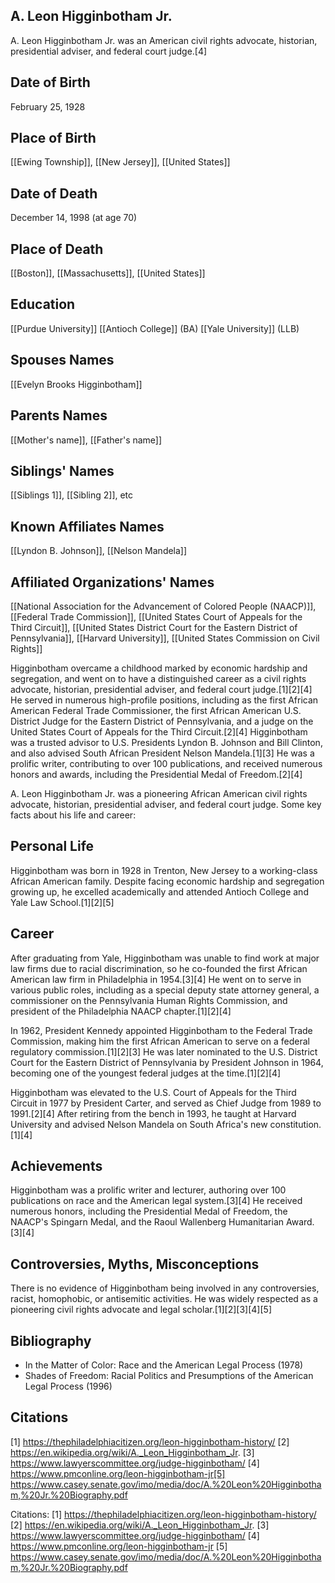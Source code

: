 ## A. Leon Higginbotham Jr.
A. Leon Higginbotham Jr. was an American civil rights advocate, historian, presidential adviser, and federal court judge.[4] 

## Date of Birth
February 25, 1928

## Place of Birth
[[Ewing Township]], [[New Jersey]], [[United States]]

## Date of Death
December 14, 1998 (at age 70)

## Place of Death
[[Boston]], [[Massachusetts]], [[United States]]

## Education
[[Purdue University]]
[[Antioch College]] (BA)
[[Yale University]] (LLB)

## Spouses Names
[[Evelyn Brooks Higginbotham]]

## Parents Names
[[Mother's name]], [[Father's name]]

## Siblings' Names
[[Siblings 1]], [[Sibling 2]], etc

## Known Affiliates Names
[[Lyndon B. Johnson]], [[Nelson Mandela]]

## Affiliated Organizations' Names
[[National Association for the Advancement of Colored People (NAACP)]], [[Federal Trade Commission]], [[United States Court of Appeals for the Third Circuit]], [[United States District Court for the Eastern District of Pennsylvania]], [[Harvard University]], [[United States Commission on Civil Rights]]

Higginbotham overcame a childhood marked by economic hardship and segregation, and went on to have a distinguished career as a civil rights advocate, historian, presidential adviser, and federal court judge.[1][2][4] He served in numerous high-profile positions, including as the first African American Federal Trade Commissioner, the first African American U.S. District Judge for the Eastern District of Pennsylvania, and a judge on the United States Court of Appeals for the Third Circuit.[2][4] Higginbotham was a trusted advisor to U.S. Presidents Lyndon B. Johnson and Bill Clinton, and also advised South African President Nelson Mandela.[1][3] He was a prolific writer, contributing to over 100 publications, and received numerous honors and awards, including the Presidential Medal of Freedom.[2][4]

A. Leon Higginbotham Jr. was a pioneering African American civil rights advocate, historian, presidential adviser, and federal court judge. Some key facts about his life and career:

## Personal Life
Higginbotham was born in 1928 in Trenton, New Jersey to a working-class African American family. Despite facing economic hardship and segregation growing up, he excelled academically and attended Antioch College and Yale Law School.[1][2][5] 

## Career
After graduating from Yale, Higginbotham was unable to find work at major law firms due to racial discrimination, so he co-founded the first African American law firm in Philadelphia in 1954.[3][4] He went on to serve in various public roles, including as a special deputy state attorney general, a commissioner on the Pennsylvania Human Rights Commission, and president of the Philadelphia NAACP chapter.[1][2][4]

In 1962, President Kennedy appointed Higginbotham to the Federal Trade Commission, making him the first African American to serve on a federal regulatory commission.[1][2][3] He was later nominated to the U.S. District Court for the Eastern District of Pennsylvania by President Johnson in 1964, becoming one of the youngest federal judges at the time.[1][2][4] 

Higginbotham was elevated to the U.S. Court of Appeals for the Third Circuit in 1977 by President Carter, and served as Chief Judge from 1989 to 1991.[2][4] After retiring from the bench in 1993, he taught at Harvard University and advised Nelson Mandela on South Africa's new constitution.[1][4]

## Achievements
Higginbotham was a prolific writer and lecturer, authoring over 100 publications on race and the American legal system.[3][4] He received numerous honors, including the Presidential Medal of Freedom, the NAACP's Spingarn Medal, and the Raoul Wallenberg Humanitarian Award.[3][4]

## Controversies, Myths, Misconceptions
There is no evidence of Higginbotham being involved in any controversies, racist, homophobic, or antisemitic activities. He was widely respected as a pioneering civil rights advocate and legal scholar.[1][2][3][4][5]

## Bibliography
- In the Matter of Color: Race and the American Legal Process (1978)
- Shades of Freedom: Racial Politics and Presumptions of the American Legal Process (1996)

## Citations
[1] https://thephiladelphiacitizen.org/leon-higginbotham-history/
[2] https://en.wikipedia.org/wiki/A._Leon_Higginbotham_Jr.
[3] https://www.lawyerscommittee.org/judge-higginbotham/
[4] https://www.pmconline.org/leon-higginbotham-jr[5] https://www.casey.senate.gov/imo/media/doc/A.%20Leon%20Higginbotham,%20Jr.%20Biography.pdf

Citations:
[1] https://thephiladelphiacitizen.org/leon-higginbotham-history/
[2] https://en.wikipedia.org/wiki/A._Leon_Higginbotham_Jr.
[3] https://www.lawyerscommittee.org/judge-higginbotham/
[4] https://www.pmconline.org/leon-higginbotham-jr
[5] https://www.casey.senate.gov/imo/media/doc/A.%20Leon%20Higginbotham,%20Jr.%20Biography.pdf